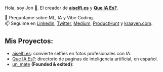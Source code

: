 Hola, soy Jon 👋. El creador de **[aiselfi.es](https://aiselfi.es)** y **[Que IA Es?](https://queia.es)**.

💬 Preguntame sobre ML, IA y Vibe Coding.
<br>
📫 Seguime en [Linkedin](https://www.linkedin.com/in/jonathan-kraayenbrink/), [Twitter](https://x.com/kraayenjon), [Medium](https://medium.com/@kraayen.jon), [ProductHunt](https://www.producthunt.com/@jonathan_kraayenbrink) y [kraayen.com](https://kraayen.com/).


## Mis Proyectos:
- [aiselfi.es](https://aiselfi.es/): convierte selfies en fotos profesionales con IA.
- [Que IA Es?](https://queia.es): directorio de paginas de inteligencia artificial, en español.
- [un_mate](https://instagram.com/un_mate) **(Founded & exited)**: 
